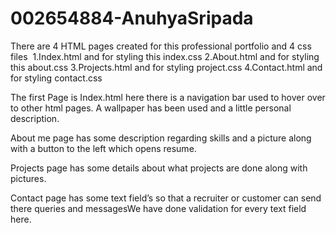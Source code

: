 # 002654884-AnuhyaSripada
There are 4 HTML pages created for this professional portfolio and 4 css files 
1.Index.html and for styling this index.css
2.About.html and for styling this about.css
3.Projects.html and for styling project.css
4.Contact.html and for styling contact.css                

The first Page is Index.html here there is a navigation bar used to hover over to other html pages.
A wallpaper has been used and a little personal description. 

About me page has some description regarding skills and a picture along with a button to the left which opens resume. 

Projects page has some details about what projects are done along with pictures. 

Contact page has some text field’s so that a recruiter or customer can send there queries and 
messagesWe have done validation for every text field here.
